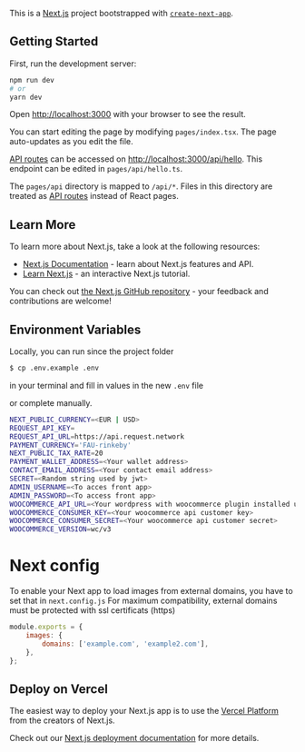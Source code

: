 This is a [Next.js](https://nextjs.org/) project bootstrapped with [`create-next-app`](https://github.com/vercel/next.js/tree/canary/packages/create-next-app).

## Getting Started

First, run the development server:

```bash
npm run dev
# or
yarn dev
```

Open [http://localhost:3000](http://localhost:3000) with your browser to see the result.

You can start editing the page by modifying `pages/index.tsx`. The page auto-updates as you edit the file.

[API routes](https://nextjs.org/docs/api-routes/introduction) can be accessed on [http://localhost:3000/api/hello](http://localhost:3000/api/hello). This endpoint can be edited in `pages/api/hello.ts`.

The `pages/api` directory is mapped to `/api/*`. Files in this directory are treated as [API routes](https://nextjs.org/docs/api-routes/introduction) instead of React pages.

## Learn More

To learn more about Next.js, take a look at the following resources:

-   [Next.js Documentation](https://nextjs.org/docs) - learn about Next.js features and API.
-   [Learn Next.js](https://nextjs.org/learn) - an interactive Next.js tutorial.

You can check out [the Next.js GitHub repository](https://github.com/vercel/next.js/) - your feedback and contributions are welcome!

## Environment Variables

Locally, you can run since the project folder

```bash
$ cp .env.example .env
```

in your terminal and fill in values in the new `.env` file

or complete manually.

```bash
NEXT_PUBLIC_CURRENCY=<EUR | USD>
REQUEST_API_KEY=
REQUEST_API_URL=https://api.request.network
PAYMENT_CURRENCY='FAU-rinkeby'
NEXT_PUBLIC_TAX_RATE=20
PAYMENT_WALLET_ADDRESS=<Your wallet address>
CONTACT_EMAIL_ADDRESS=<Your contact email address>
SECRET=<Random string used by jwt>
ADMIN_USERNAME=<To acces front app>
ADMIN_PASSWORD=<To access front app>
WOOCOMMERCE_API_URL=<Your wordpress with woocommerce plugin installed url>
WOOCOMMERCE_CONSUMER_KEY=<Your woocommerce api customer key>
WOOCOMMERCE_CONSUMER_SECRET=<Your woocommerce api customer secret>
WOOCOMMERCE_VERSION=wc/v3
```

# Next config

To enable your Next app to load images from external domains, you have to set that in `next.config.js`
For maximum compatibility, external domains must be protected with ssl certificats (https)

```js
module.exports = {
    images: {
        domains: ['example.com', 'example2.com'],
    },
};
```

## Deploy on Vercel

The easiest way to deploy your Next.js app is to use the [Vercel Platform](https://vercel.com/new?utm_medium=default-template&filter=next.js&utm_source=create-next-app&utm_campaign=create-next-app-readme) from the creators of Next.js.

Check out our [Next.js deployment documentation](https://nextjs.org/docs/deployment) for more details.
